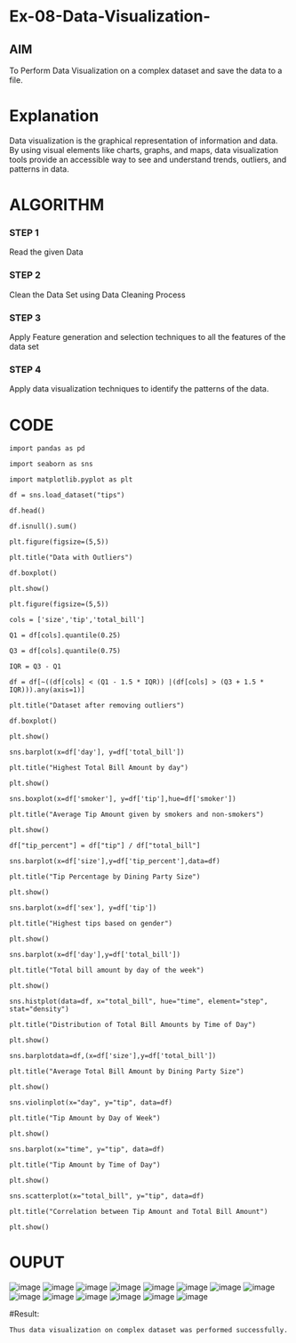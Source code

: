 # Ex-08-Data-Visualization-

## AIM
To Perform Data Visualization on a complex dataset and save the data to a file. 

# Explanation
Data visualization is the graphical representation of information and data. By using visual elements like charts, graphs, and maps, data visualization tools provide an accessible way to see and understand trends, outliers, and patterns in data.

# ALGORITHM
### STEP 1
Read the given Data
### STEP 2
Clean the Data Set using Data Cleaning Process
### STEP 3
Apply Feature generation and selection techniques to all the features of the data set
### STEP 4
Apply data visualization techniques to identify the patterns of the data.


# CODE
~~~
import pandas as pd

import seaborn as sns

import matplotlib.pyplot as plt

df = sns.load_dataset("tips")

df.head()

df.isnull().sum()

plt.figure(figsize=(5,5))

plt.title("Data with Outliers")

df.boxplot()

plt.show()

plt.figure(figsize=(5,5))

cols = ['size','tip','total_bill']

Q1 = df[cols].quantile(0.25)

Q3 = df[cols].quantile(0.75)

IQR = Q3 - Q1

df = df[~((df[cols] < (Q1 - 1.5 * IQR)) |(df[cols] > (Q3 + 1.5 * IQR))).any(axis=1)]

plt.title("Dataset after removing outliers")

df.boxplot()

plt.show()

sns.barplot(x=df['day'], y=df['total_bill'])

plt.title("Highest Total Bill Amount by day")

plt.show()

sns.boxplot(x=df['smoker'], y=df['tip'],hue=df['smoker'])

plt.title("Average Tip Amount given by smokers and non-smokers")

plt.show()

df["tip_percent"] = df["tip"] / df["total_bill"]

sns.barplot(x=df['size'],y=df['tip_percent'],data=df)

plt.title("Tip Percentage by Dining Party Size")

plt.show()

sns.barplot(x=df['sex'], y=df['tip'])

plt.title("Highest tips based on gender")

plt.show()

sns.barplot(x=df['day'],y=df['total_bill'])

plt.title("Total bill amount by day of the week")

plt.show()

sns.histplot(data=df, x="total_bill", hue="time", element="step", stat="density")

plt.title("Distribution of Total Bill Amounts by Time of Day")

plt.show()

sns.barplotdata=df,(x=df['size'],y=df['total_bill'])

plt.title("Average Total Bill Amount by Dining Party Size")

plt.show()

sns.violinplot(x="day", y="tip", data=df)

plt.title("Tip Amount by Day of Week")

plt.show()

sns.barplot(x="time", y="tip", data=df)

plt.title("Tip Amount by Time of Day")

plt.show()

sns.scatterplot(x="total_bill", y="tip", data=df)

plt.title("Correlation between Tip Amount and Total Bill Amount")

plt.show()
~~~

# OUPUT
![image](https://github.com/DHARSHINISENTHILKUMAR/Ex-08-Data-Visualization_1/assets/113699377/4d51abee-c87a-45bd-ac44-5ef97a39b2d5)
![image](https://github.com/DHARSHINISENTHILKUMAR/Ex-08-Data-Visualization_1/assets/113699377/05c2d45f-466d-4ec0-a910-6544428a8229)
![image](https://github.com/DHARSHINISENTHILKUMAR/Ex-08-Data-Visualization_1/assets/113699377/8d1ae9da-94db-4a7d-8308-a237268cf023)
![image](https://github.com/DHARSHINISENTHILKUMAR/Ex-08-Data-Visualization_1/assets/113699377/7ac6747c-1996-4112-9353-e811e27865ac)
![image](https://github.com/DHARSHINISENTHILKUMAR/Ex-08-Data-Visualization_1/assets/113699377/85cd88ea-3b99-447d-aba8-af5d5bad8894)
![image](https://github.com/DHARSHINISENTHILKUMAR/Ex-08-Data-Visualization_1/assets/113699377/de75a012-f7d2-4526-9ec7-c4d47efb47b8)
![image](https://github.com/DHARSHINISENTHILKUMAR/Ex-08-Data-Visualization_1/assets/113699377/25377265-cd14-480a-9757-832ebe00f450)
![image](https://github.com/DHARSHINISENTHILKUMAR/Ex-08-Data-Visualization_1/assets/113699377/25e5bfe9-bab7-4b92-985c-c801ad7ea903)
![image](https://github.com/DHARSHINISENTHILKUMAR/Ex-08-Data-Visualization_1/assets/113699377/74170bd5-b34f-4077-92e1-23a4c4e116f3)
![image](https://github.com/DHARSHINISENTHILKUMAR/Ex-08-Data-Visualization_1/assets/113699377/53c691de-6be8-4786-9439-01917a136ce1)
![image](https://github.com/DHARSHINISENTHILKUMAR/Ex-08-Data-Visualization_1/assets/113699377/9918ae0d-307e-4c1f-bae7-4f991741d7ef)
![image](https://github.com/DHARSHINISENTHILKUMAR/Ex-08-Data-Visualization_1/assets/113699377/fddc9bbe-6b3e-438c-97d5-3d1d0db46b47)
![image](https://github.com/DHARSHINISENTHILKUMAR/Ex-08-Data-Visualization_1/assets/113699377/d06757c6-2808-4546-ab18-e3084f773762)
![image](https://github.com/DHARSHINISENTHILKUMAR/Ex-08-Data-Visualization_1/assets/113699377/ba1fa399-c99f-4ba8-95b6-e3d9cc56f327)

#Result:
~~~
Thus data visualization on complex dataset was performed successfully.
~~~
